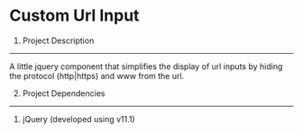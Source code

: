 Custom Url Input
================


1) Project Description
--------------------------------------

A little jquery component that simplifies the display of url inputs by hiding the protocol (http|https) and www from the url.


2) Project Dependencies
--------------------------------------

1. jQuery (developed using v11.1)

